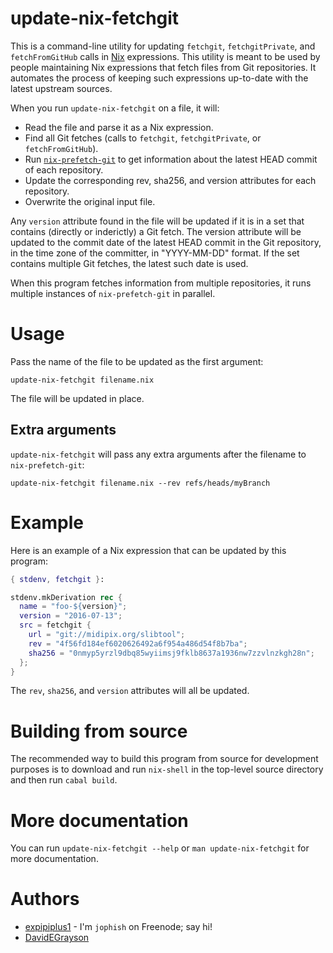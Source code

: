 # update-nix-fetchgit

This is a command-line utility for updating `fetchgit`, `fetchgitPrivate`, and `fetchFromGitHub` calls in [Nix](http://nixos.org/nix/) expressions.  This utility is meant to be used by people maintaining Nix expressions that fetch files from Git repositories.  It automates the process of keeping such expressions up-to-date with the latest upstream sources.

When you run `update-nix-fetchgit` on a file, it will:

- Read the file and parse it as a Nix expression.
- Find all Git fetches (calls to `fetchgit`, `fetchgitPrivate`, or `fetchFromGitHub`).
- Run [`nix-prefetch-git`](https://github.com/NixOS/nixpkgs/blob/master/pkgs/build-support/fetchgit/nix-prefetch-git) to get information about the latest HEAD commit of each repository.
- Update the corresponding rev, sha256, and version attributes for each repository.
- Overwrite the original input file.

Any `version` attribute found in the file will be updated if it is in a set that contains (directly or inderictly) a Git fetch.  The version attribute will be updated to the commit date of the latest HEAD commit in the Git repository, in the time zone of the committer, in "YYYY-MM-DD" format.  If the set contains multiple Git fetches, the latest such date is used.

When this program fetches information from multiple repositories, it runs multiple instances of `nix-prefetch-git` in parallel.


# Usage

Pass the name of the file to be updated as the first argument:

    update-nix-fetchgit filename.nix

The file will be updated in place.

## Extra arguments

`update-nix-fetchgit` will pass any extra arguments after the filename to `nix-prefetch-git`:

    update-nix-fetchgit filename.nix --rev refs/heads/myBranch


# Example

Here is an example of a Nix expression that can be updated by this program:

```nix
{ stdenv, fetchgit }:

stdenv.mkDerivation rec {
  name = "foo-${version}";
  version = "2016-07-13";
  src = fetchgit {
    url = "git://midipix.org/slibtool";
    rev = "4f56fd184ef6020626492a6f954a486d54f8b7ba";
    sha256 = "0nmyp5yrzl9dbq85wyiimsj9fklb8637a1936nw7zzvlnzkgh28n";
  };
}
```

The `rev`, `sha256`, and `version` attributes will all be updated.


# Building from source

The recommended way to build this program from source for development purposes is to download and run `nix-shell` in the top-level source directory and then run `cabal build`.


# More documentation

You can run `update-nix-fetchgit --help` or `man update-nix-fetchgit` for more documentation.


# Authors

- [expipiplus1](https://github.com/expipiplus1) - I'm `jophish` on Freenode; say hi!
- [DavidEGrayson](https://github.com/DavidEGrayson)
